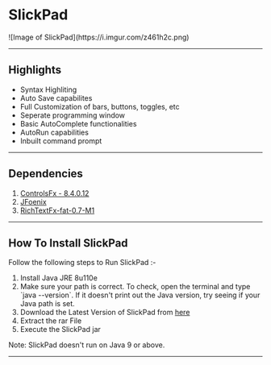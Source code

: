 <h1>SlickPad</h1>
![Image of SlickPad](https://i.imgur.com/z461h2c.png)
<hr />
<h2>Highlights</h2>
<ul>
  <li>Syntax Highliting 
  <li>Auto Save capabilites
  <li>Full Customization of bars, buttons, toggles, etc
  <li>Seperate programming window
  <li>Basic AutoComplete functionalities
  <li>AutoRun capabilities
  <li>Inbuilt command prompt
</ul>
<hr/>
<h2>Dependencies</h2>
<ol>
<li><a href="http://fxexperience.com/controlsfx/">ControlsFx - 8.4.0.12</a></li>
<li><a href="http://jfoenix.com/">JFoenix</a></li>
<li><a href="https://github.com/TomasMikula/RichTextFX">RichTextFx-fat-0.7-M1</a> </li>
</ol>
</p>
<hr />
<h2>How To Install SlickPad</h2>
<p>
Follow the following steps to Run SlickPad :-
<ol>
<li>Install Java JRE 8u110e</li>
<li>Make sure your path is correct. To check, open the terminal and type `java --version`. If it doesn't print out the Java version, try seeing if your Java path is set.</li>
<li>Download the Latest Version of SlickPad from <a href="https://www.dropbox.com/s/u4jnudw2lpvw43m/SlickPadv2-9-3.rar?dl=0">here</a></li>
<li>Extract the rar File</li>
<li>Execute the SlickPad jar</li>
</ol>
  Note: SlickPad doesn't run on Java 9 or above. 
<hr />

